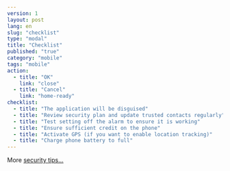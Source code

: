 ```yaml
---
version: 1
layout: post
lang: en
slug: "checklist"
type: "modal"
title: "Checklist"
published: "true"
category: "mobile"
tags: "mobile"
action:
  - title: "OK"
    link: "close"
  - title: "Cancel"
    link: "home-ready"
checklist:
  - title: "The application will be disguised"
  - title: "Review security plan and update trusted contacts regularly"
  - title: "Test setting off the alarm to ensure it is working"
  - title: "Ensure sufficient credit on the phone"
  - title: "Activate GPS (if you want to enable location tracking)"
  - title: "Charge phone battery to full"
---
```


More [security tips...](#help-charge)
